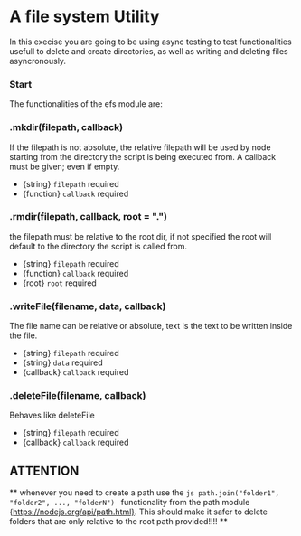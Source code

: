 # A file system Utility

In this execise you are going to be using async testing to test functionalities usefull to delete and create directories, as well as writing and deleting files asyncronously.

### Start
The functionalities of the efs module are:

### .mkdir(filepath, callback)
If the filepath is not absolute, the relative filepath will be used by node starting from the directory the script is being executed from. A callback must be given; even if empty.
* {string} ``filepath`` required
* {function} ``callback`` required


### .rmdir(filepath, callback, root = ".")
the filepath must be relative to the root dir, if not specified the root will default to the directory the script is called from.
* {string} ``filepath`` required
* {function} ``callback`` required
* {root} ``root`` required

### .writeFile(filename, data, callback)
The file name can be relative or absolute, text is the text to be written inside the file.
* {string} ``filepath`` required
* {string} ``data`` required
* {callback} ``callback`` required


### .deleteFile(filename, callback)
Behaves like deleteFile
* {string} ``filepath`` required
* {callback} ``callback`` required

## ATTENTION
** whenever you need to create a path use the ```js path.join("folder1", "folder2", ..., "folderN") ``` functionality from the path module {https://nodejs.org/api/path.html}. This should make it safer to delete folders that are only relative to the root path provided!!!! **
